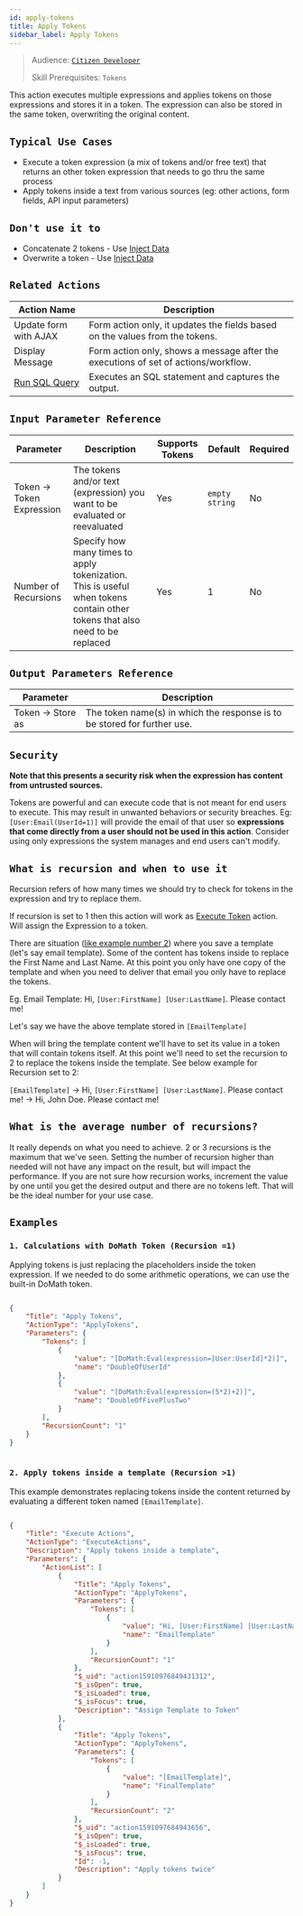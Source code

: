 ```yaml
---
id: apply-tokens
title: Apply Tokens
sidebar_label: Apply Tokens
---
```


> Audience: [`Citizen Developer`](/docs/audience#citizen-developers)
> 
> Skill Prerequisites: `Tokens`

This action executes multiple expressions and applies tokens on those expressions and stores it in a token. The expression can also be stored in the same token, overwriting the original content.

## `Typical Use Cases`

* Execute a token expression (a mix of tokens and/or free text) that returns an other token expression that needs to go thru the same process
* Apply tokens inside a text from various sources (eg: other actions, form fields, API input parameters)

## `Don't use it to`

* Concatenate 2 tokens - Use [Inject Data](/docs/actions/inject-data)
* Overwrite a token - Use [Inject Data](/docs/actions/inject-data)

## `Related Actions`

| Action Name | Description |
| ----------- | ----------- |
| Update form with AJAX | Form action only, it updates the fields based on the values from the tokens. |
| Display Message | Form action only, shows a message after the executions of set of actions/workflow. |
| [Run SQL Query](/docs/actions/run-sql-query) | Executes an SQL statement and captures the output. |

## `Input Parameter Reference`

| Parameter | Description | Supports Tokens | Default | Required |
| --------- | ----------- | --------------- | ------- | -------- |
| Token -> Token Expression | The tokens and/or text (expression) you want to be evaluated or reevaluated | Yes | `empty string` | No |
| Number of Recursions | Specify how many times to apply tokenization. This is useful when tokens contain other tokens that also need to be replaced | Yes | 1 | No |

## `Output Parameters Reference`

| Parameter | Description |
| --------- | ----------- |
| Token -> Store as | The token name(s) in which the response is to be stored for further use. |

## `Security`

**Note that this presents a security risk when the expression has content from untrusted sources.**

Tokens are powerful and can execute code that is not meant for end users to execute. This may result in unwanted behaviors or security breaches. Eg: `[User:Email(UserId=1)]` will provide the email of that user so **expressions that come directly from a user should not be used in this action**. Consider using only expressions the system manages and end users can't modify.

## `What is recursion and when to use it`

Recursion refers of how many times we should try to check for tokens in the expression and try to replace them.

If recursion is set to 1 then this action will work as [Execute Token](/docs/actions/execute-token) action. Will assign the Expression to a token.

There are situation ([like example number 2](#2-apply-tokens-inside-a-template-recursion-1)) where you save a template (let's say email template). Some of the content has tokens inside to replace the First Name and Last Name. At this point you only have one copy of the template and when you need to deliver that email you only have to replace the tokens.

Eg. Email Template: Hi, `[User:FirstName] [User:LastName]`. Please contact me!

Let's say we have the above template stored in `[EmailTemplate]`

When will bring the template content we'll have to set its value in a token that will contain tokens itself. At this point we'll need to set the recursion to 2 to replace the tokens inside the template. See below example for Recursion set to 2:

`[EmailTemplate]` -> Hi, `[User:FirstName] [User:LastName]`. Please contact me! -> Hi, John Doe. Please contact me!

## `What is the average number of recursions?`

It really depends on what you need to achieve. 2 or 3 recursions is the maximum that we've seen. Setting the number of recursion higher than needed will not have any impact on the result, but will impact the performance. If you are not sure how recursion works, increment the value by one until you get the desired output and there are no tokens left. That will be the ideal number for your use case.

## `Examples`

### `1. Calculations with DoMath Token (Recursion =1)`

Applying tokens is just replacing the placeholders inside the token expression. If we needed to do some arithmetic operations, we can use the built-in DoMath token.

```json

{
    "Title": "Apply Tokens",
    "ActionType": "ApplyTokens",
    "Parameters": {
        "Tokens": [
            {
                "value": "[DoMath:Eval(expression=[User:UserId]*2)]",
                "name": "DoubleOfUserId"
            },
            {
                "value": "[DoMath:Eval(expression=(5*2)+2)]",
                "name": "DoubleOfFivePlusTwo"
            }
        ],
        "RecursionCount": "1"
    }
}
​
```

### `2. Apply tokens inside a template (Recursion >1)`

This example demonstrates replacing tokens inside the content returned by evaluating a different token named `[EmailTemplate]`.

```json

{
    "Title": "Execute Actions",
    "ActionType": "ExecuteActions",
    "Description": "Apply tokens inside a template",
    "Parameters": {
        "ActionList": [
            {
                "Title": "Apply Tokens",
                "ActionType": "ApplyTokens",
                "Parameters": {
                    "Tokens": [
                        {
                            "value": "Hi, [User:FirstName] [User:LastName]. Please contact me!",
                            "name": "EmailTemplate"
                        }
                    ],
                    "RecursionCount": "1"
                },
                "$_uid": "action15910976849431312",
                "$_isOpen": true,
                "$_isLoaded": true,
                "$_isFocus": true,
                "Description": "Assign Template to Token"
            },
            {
                "Title": "Apply Tokens",
                "ActionType": "ApplyTokens",
                "Parameters": {
                    "Tokens": [
                        {
                            "value": "[EmailTemplate]",
                            "name": "FinalTemplate"
                        }
                    ],
                    "RecursionCount": "2"
                },
                "$_uid": "action1591097684943656",
                "$_isOpen": true,
                "$_isLoaded": true,
                "$_isFocus": true,
                "Id": -1,
                "Description": "Apply tokens twice"
            }
        ]
    }
}
```